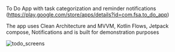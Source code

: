 To Do App with task categorization and reminder notifications (https://play.google.com/store/apps/details?id=com.fsa.to_do_app)

The app uses Clean Architecture and MVVM, Kotlin Flows, Jetpack compose, Notifications and is built for demonstration purposes


![todo_screens](https://github.com/firuza-hub/FSA_ToDo/assets/52698220/04ebadc8-9b34-463f-ba60-e6f880050ae8)
